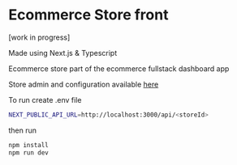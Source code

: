 # Ecommerce Store front

[work in progress]

Made using Next.js & Typescript

Ecommerce store part of the ecommerce fullstack dashboard app

Store admin and configuration available [here](https://github.com/botfinski/ecommerce-admin)

To run create .env file

```bash
NEXT_PUBLIC_API_URL=http://localhost:3000/api/<storeId>
```

then run

```bash
npm install
npm run dev
```
